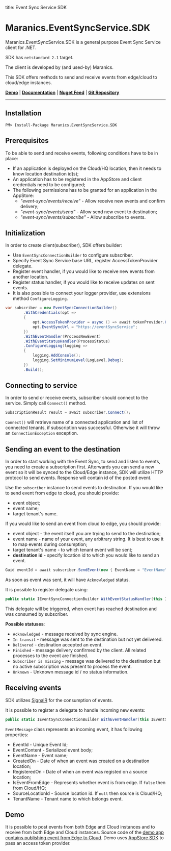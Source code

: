 title: Event Sync Service SDK

# Maranics.EventSyncService.SDK

Maranics.EventSyncService.SDK is a general purpose Event Sync Service client for .NET. 

SDK has `netstandard 2.1` target.

The client is developed by (and used-by) Maranics.

This SDK offers methods to send and receive events from edge/cloud to cloud/edge instances.

[**Demo**](https://github.com/RemoteCloud/EventSync.SDK.Demo) | [**Documentation**](https://developer.maranics.com/dev/examples/event-sync-sdk/) | [**Nuget Feed**](https://www.nuget.org/packages/Maranics.EventSyncService.SDK/) | [**Git Repository**](https://github.com/RemoteCloud/EventSyncApp)

---
## Installation

```
PM> Install-Package Maranics.EventSyncService.SDK
```

## Prerequisites 
To be able to send and receive events, following conditions have to be in place:

* If an application is deployed on the Cloud/HQ location, then it needs to know location destination id(s);
* An application has to be registered in the AppStore and client credentials need to be configured;
* The following permissions has to be granted for an application in the AppStore:
   * _"event-sync/events/receive"_ - Allow receive new events and confirm delivery;
   * _"event-sync/events/send"_ - Allow send new event to destination;
   * _"event-sync/events/subscribe"_ - Allow subscribe to events.


## Initialization

In order to create client(subscriber), SDK offers builder:

- Use `EventSyncConnectionBuilder` to configure subscriber.
- Specify Event Sync Service base URL, register AccessTokenProvider delegate.
- Register event handler, if you would like to receive new events from another location.
- Register status handler, if you would like to receive updates on sent events.
- It is also possible to connect your logger provider, use extensions method `ConfigureLogging`.

```csharp
var subscriber = new EventSyncConnectionBuilder()
        .WithCredentials(opt =>
        {
            opt.AccessTokenProvider = async () => await tokenProvider.GetTokenAsync();
            opt.EventSyncUrl = "https://eventSyncService";
        })
        .WithEventHandler(ProcessNewEvent)
        .WithEventStatusHandler(ProcessStatus)
        .ConfigureLogging(logging =>
        {
            logging.AddConsole();
            logging.SetMinimumLevel(LogLevel.Debug);
        })
        .Build();
```

## Connecting to service
In order to send or receive events, subscriber should connect to the service. 
Simply call `Connect()` method.

```csharp
SubscriptionResult result = await subscriber.Connect();
```
`Connect()` will retrieve name of a connected application and list of connected tenants, if subscription was successful.
Otherwise it will throw an `ConnectionException` exception.

## Sending an event to the destination
In order to start working with the Event Sync, to send and listen to events, you need to create a subscription first.
Afterwards you can send a new event so it will be synced to the Cloud/Edge instance, SDK will utilize HTTP protocol to send events. 
Response will contain id of the posted event.

Use the `subscriber` instance to send events to destination.
If you would like to send event from edge to cloud, you should provide:
- event object;
- event name;
- target tenant's name.

If you would like to send an event from cloud to edge, you should provide:

- event object - the event itself you are trying to send to the destination;
- event name - name of your event, any arbitrary string. It is best to use it to map events during consumption;
- target tenant's name - to which tenant event will be sent;
- **destination id** - specify location id to which you would like to send an event.

```csharp
Guid eventId = await subscriber.SendEvent(new { EventName = "EventName" }, "nameOfTheEvent", "TenantName", new Guid("06e853d2-4dbe-442e-b17b-2e4e525acea9"));
```

As soon as event was sent, it will have `Acknowledged` status.

It is possible to register delegate using:
```csharp
public static IEventSyncConnectionBuilder WithEventStatusHandler(this IEventSyncConnectionBuilder? eventSyncConnectionBuilder, Func<EventStatusMessage, Task> statusHandler)
```
This delegate will be triggered, when event has reached destination and was consumed by subscriber.

**Possible statuses**:

- `Acknowledged` - message received by sync engine.
- `In transit` - message was sent to the destination but not yet delivered.
- `Delivered` - destination accepted an event.
- `Finished` - message delivery confirmed by the client. All related processes to the event are finished.
- `Subscriber is missing` - message was delivered to the destination but no active subscription was present to process the event.
- `Unknown` - Unknown message id / no status information.


## Receiving events

SDK utilizes [SignalR](https://docs.microsoft.com/en-us/aspnet/core/signalr/introduction?WT.mc_id=dotnet-35129-website&view=aspnetcore-6.0#what-is-signalr) for the consumption of events.

It is possible to register a delegate to handle incoming new events:
```csharp
public static IEventSyncConnectionBuilder WithEventHandler(this IEventSyncConnectionBuilder? eventSyncConnectionBuilder, Func<EventMessage, Task> newEventHandler, bool autoComplete = true)
```

`EventMessage` class represents an incoming event, it has following properties:

* EventId - Unique Event Id;
* EventContent - Serialized event body;
* EventName - Event name;
* CreatedOn - Date of when an event was created on a destination location;
* RegisteredOn - Date of when an event was registed on a source location;
* IsEventFromEdge - Represents whether event is from edge. If `false` then from Cloud/HQ;
* SourceLocationId - Source location id. If `null` then source is Cloud/HQ;
* TenantName - Tenant name to which belongs event.


## Demo
It is possible to post events from both Edge and Cloud instances and to receive from both Edge and Cloud instances.
Source code of the [demo app contains publishing event from Edge to Cloud](https://github.com/RemoteCloud/EventSync.SDK.Demo).
Demo uses [AppStore SDK](https://developer.maranics.com/dev/examples/app-store-sdk/) to pass an access token provider.


